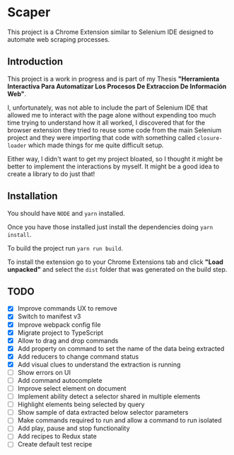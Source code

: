 # Scaper

This project is a Chrome Extension similar to Selenium IDE designed to automate web scraping processes.

## Introduction

This project is a work in progress and is part of my Thesis __"Herramienta Interactiva Para Automatizar Los Procesos De Extraccion De Información Web"__.

I, unfortunately, was not able to include the part of Selenium IDE that allowed me to interact with the page alone without expending too much time trying to understand how it all worked, I discovered that for the browser extension they tried to reuse some code from the main Selenium project and they were importing that code with something called `closure-loader` which made things for me quite difficult setup.

Either way, I didn't want to get my project bloated, so I thought it might be better to implement the interactions by myself. It might be a good idea to create a library to do just that!

## Installation

You should have `NODE` and `yarn` installed.

Once you have those installed just install the dependencies doing `yarn install`.

To build the project run `yarn run build`.

To install the extension go to your Chrome Extensions tab and click __"Load unpacked"__ and select the `dist` folder that was generated on the build step.

## TODO

- [x] Improve commands UX to remove
- [x] Switch to manifest v3
- [x] Improve webpack config file
- [x] Migrate project to TypeScript
- [x] Allow to drag and drop commands
- [x] Add property on command to set the name of the data being extracted
- [x] Add reducers to change command status
- [x] Add visual clues to understand the extraction is running
- [ ] Show errors on UI
- [ ] Add command autocomplete
- [ ] Improve select element on document
- [ ] Implement ability detect a selector shared in multiple elements
- [ ] Highlight elements being selected by query
- [ ] Show sample of data extracted below selector parameters
- [ ] Make commands required to run and allow a command to run isolated
- [ ] Add play, pause and stop functionality
- [ ] Add recipes to Redux state
- [ ] Create default test recipe
